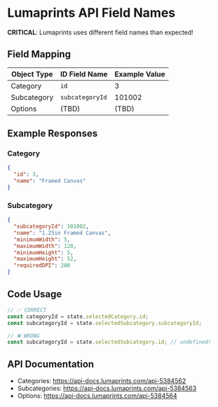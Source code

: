 # Lumaprints API Field Names

**CRITICAL**: Lumaprints uses different field names than expected!

## Field Mapping

| Object Type | ID Field Name | Example Value |
|-------------|---------------|---------------|
| Category | `id` | 3 |
| Subcategory | `subcategoryId` | 101002 |
| Options | (TBD) | (TBD) |

## Example Responses

### Category
```json
{
  "id": 3,
  "name": "Framed Canvas"
}
```

### Subcategory
```json
{
  "subcategoryId": 101002,
  "name": "1.25in Framed Canvas",
  "minimumWidth": 5,
  "maximumWidth": 120,
  "minimumHeight": 5,
  "maximumHeight": 52,
  "requiredDPI": 200
}
```

## Code Usage

```javascript
// ✅ CORRECT
const categoryId = state.selectedCategory.id;
const subcategoryId = state.selectedSubcategory.subcategoryId;

// ❌ WRONG
const subcategoryId = state.selectedSubcategory.id; // undefined!
```

## API Documentation
- Categories: https://api-docs.lumaprints.com/api-5384562
- Subcategories: https://api-docs.lumaprints.com/api-5384563
- Options: https://api-docs.lumaprints.com/api-5384564

